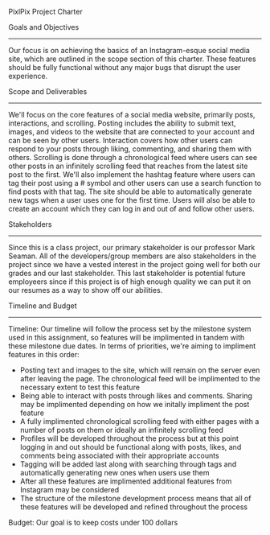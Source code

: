 PixlPix Project Charter

Goals and Objectives
- - - - - - - - - - - - - - - -
Our focus is on achieving the basics of an Instagram-esque social media site, which are outlined in the scope section of this charter. These features should be fully functional without any major bugs that disrupt the user experience.

Scope and Deliverables
- - - - - - - - - - - - - - - -
We'll focus on the core features of a social media website, primarily posts, interactions, and scrolling. Posting includes the ability to submit text, images, and videos to the website that are connected to your account and can be seen by other users. Interaction covers how other users can respond to your posts through liking, commenting, and sharing them with others. Scrolling is done through a chronological feed where users can see other posts in an infinitely scrolling feed that reaches from the latest site post to the first. We'll also implement the hashtag feature where users can tag their post using a # symbol and other users can use a search function to find posts with that tag. The site should be able to automatically generate new tags when a user uses one for the first time. Users will also be able to create an account which they can log in and out of and follow other users.

Stakeholders
- - - - - - - - - - - - - - - -
Since this is a class project, our primary stakeholder is our professor Mark Seaman. All of the developers/group members are also stakeholders in the project since we have a vested interest in the project going well for both our grades and our last stakeholder. This last stakeholder is potential future employeers since if this project is of high enough quality we can put it on our resumes as a way to show off our abilities.

Timeline and Budget
- - - - - - - - - - - - - - - -
Timeline: Our timeline will follow the process set by the milestone system used in this assignment, so features will be implimented in tandem with these milestone due dates. In terms of priorities, we're aiming to impliment features in this order:
- Posting text and images to the site, which will remain on the server even after leaving the page. The chronological feed will be implimented to the necessary extent to test this feature
- Being able to interact with posts through likes and comments. Sharing may be implimented depending on how we initally impliment the post feature
- A fully implimented chronological scrolling feed with either pages with a number of posts on them or ideally an infinitely scrolling feed
- Profiles will be developed throughout the process but at this point logging in and out should be functional along with posts, likes, and comments being associated with their appropriate accounts
- Tagging will be added last along with searching through tags and automatically generating new ones when users use them
- After all these features are implimented additional features from Instagram may be considered
- The structure of the milestone development process means that all of these features will be developed and refined throughout the process

Budget: Our goal is to keep costs under 100 dollars
